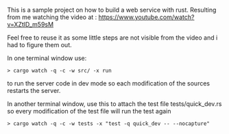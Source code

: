 This is a sample project on how to build a web service with rust. Resulting from me watching the video at : https://www.youtube.com/watch?v=XZtlD_m59sM

Feel free to reuse it as some little steps are not visible from the video and i had to figure them out.

In one terminal window use: 
```
> cargo watch -q -c -w src/ -x run
```

to run the server code in dev mode so each modification of the sources restarts the server.


In another terminal window, use this to attach the test file tests/quick_dev.rs so every modification of the test file will run the test again

```
> cargo watch -q -c -w tests -x "test -q quick_dev -- --nocapture"
```